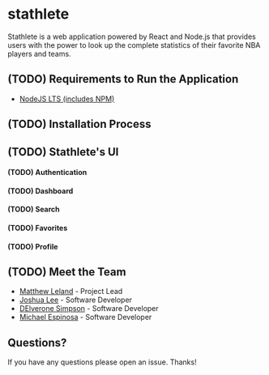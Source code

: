 # stathlete
Stathlete is a web application powered by React and Node.js that provides users with the power to look up the complete statistics of their favorite NBA players and teams. 

## (TODO) Requirements to Run the Application
* [NodeJS LTS (includes NPM)](https://nodejs.org/en/download/)

## (TODO) Installation Process

## (TODO) Stathlete's UI
#### (TODO) **Authentication**

#### (TODO) **Dashboard**

#### (TODO) **Search**

#### (TODO) **Favorites**

#### (TODO) **Profile**

## (TODO) Meet the Team
* [Matthew Leland](https://github.com/matthewleland) - Project Lead
* [Joshua Lee](https://github.com/0MN1DR01D) - Software Developer
* [DElverone Simpson](https://github.com/dsimpson20) - Software Developer
* [Michael Espinosa](https://github.com/MichaelEspinosaa) - Software Developer

## Questions?
If you have any questions please open an issue. Thanks!
